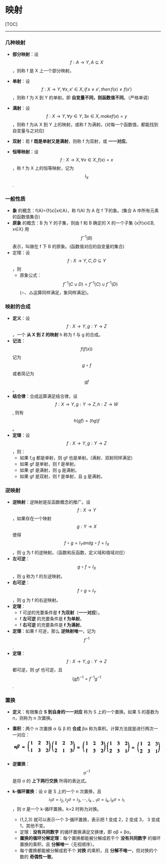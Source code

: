 # 映射

[TOC]

---
### 几种映射

- **部分映射**：设 $$f:A \rightarrow Y,A \subseteq X$$，则称 f 是 X 上一个部分映射。

- **单射**：设 $$f:X \rightarrow Y, \forall x,x' \in X, if\, x \ne x', \, then \, f(x) \ne f(x')$$，则称 f 为 X 到 Y 的单射。即 **自变量不同，则函数值不同**。（严格单调）

- **满射**：设 $$f:X \rightarrow Y, \, \forall y \in Y, \, \exists x \in X, \, make f(x)=y$$，则称 f 为从 X 到 Y 上的映射，或称 f 为满射。(对每一个函数值，都能找到自变量与之对应)

- **双射**：若 f **既是单射又是满射**，则称 f 为双射，或 **一一对应**。

- **恒等映射**：设 $$f:X \rightarrow X, \, \forall x \in X, f(x)=x$$，称 f 为 X 上的恒等映射，记为 $$I_X$$.

### 一般性质

- **象** 的概念：f(A)={f(x)|x∈A}，称 f(A) 为 A 在 f 下的象。(集合 A 中所有元素的函数值集合)
- **原象** 的概念：B 为 Y 的子集，则由 f 和 B 确定的 X 的一个子集 {x|f(x)∈B, x∈X}  用 $$f^{-1}(B)$$ 表示，叫做在 f 下 B 的原象。(函数值对应的自变量的集合)
- 定理：设 $$f:X \rightarrow Y, C,D \subseteq Y$$，则
  - 原象公式：$$f^{-1}(C \cup D)=f^{-1}(C) \cup f^{-1}(D)$$ (∩、△运算同样满足，象同样满足)。

### 映射的合成

- **定义**：设 $$f:X \rightarrow Y, g: Y \rightarrow Z$$，一个 **从 X 到 Z 的映射** h 称为 f 与 g 的合成。
- **记法**：$$f(f(x))$$ 记为 $$g\circ f$$ 或者简记为 $$gf$$。
- **结合律**：合成运算满足结合律，设 $$f:X \rightarrow Y, g: Y \rightarrow Z, h:Z \rightarrow W$$, 则有 $$h(gf)=(hg)f$$。
- **定理**：设 $$f: X \rightarrow Y, g: Y \rightarrow Z$$，则：
  - 如果 f,g 都是单射，则 gf 也是单射。(满射、双射同样满足)
  - 如果 gf 是单射，则 f 是单射。
  - 如果 gf 是满射，则 g 是满射。
  - 如果 gf 是双射，则 f 是单射，且 g 是满射。

### 逆映射

- **逆映射**：逆映射是反函数概念的推广。设 $$f:X \rightarrow Y$$，如果存在一个映射 $$g:Y \rightarrow X$$ 使得 $$f \circ g = I_Y and g \circ f = I_X$$，则 g 为 f 的逆映射。（函数和反函数，定义域和值域对应）
- **左可逆**：$$g \circ f = I_X$$，则 g 称为 f 的左逆映射。
- **右可逆**：$$f \circ g=I_Y$$，则 g 为 f 的右逆映射。
- **定理**：
  - f 可逆的充要条件是 **f 为双射**（**一一对应**）。
  - f **左可逆** 的充要条件是 **f 为单射**。
  - f **右可逆** 的充要条件是 **f 为满射**。
- **定理**：如果 f 可逆，那么 **逆映射唯一**，记为 $$f^{-1}$$.
- **定理**：$$f: X \rightarrow Y, g: Y \rightarrow Z$$ 都可逆，则 gf 也可逆，且 $$(gf)^{-1}=f^{-1}g^{-1}$$.


### 置换

- **定义**：有限集合 **S 到自身的一一对应** 称为 S 上的一个置换。如果 S 的基数为 n，则称为 n 次置换。
- **乘积**：两个 n 次置换 α 与 β 的 **合成** βα 称为乘积。计算方法就是进行两次一一对应：
  <img src="./image/swap.png" width="600">

- **逆置换**：$$\sigma^{-1}$$ 是将 σ 的 **上下两行交换** 所得的表达式。 
- **k-循环置换**：设 σ 是 S 上的一个 n 次置换，且 $$i_1\sigma = i_2, i_2\sigma = i_3,\cdots,i_{k-1}\sigma=i_k,i_k\sigma=i_1$$，则 σ 是一个 k-循环置换。k=2 时称为对换。
  - (1,2,3) 就可以表示一个 3-循环置换，表示把 1 变成 2，2 变成 3， 3 变成 1，其他不变。
  - 定理：**没有共同数字** 的循环置换满足交换律，即 αβ = βα。
  - **置换的循环分解定理**：每个置换都能被分解成若干个 **没有共同数字** 的循环置换的乘积，且 **分解唯一**（无视顺序）。
  - 每个置换都能被分解成若干个 **对换** 的乘积，且 **分解不唯一**，但对换的个数的 **奇偶性一致**。

